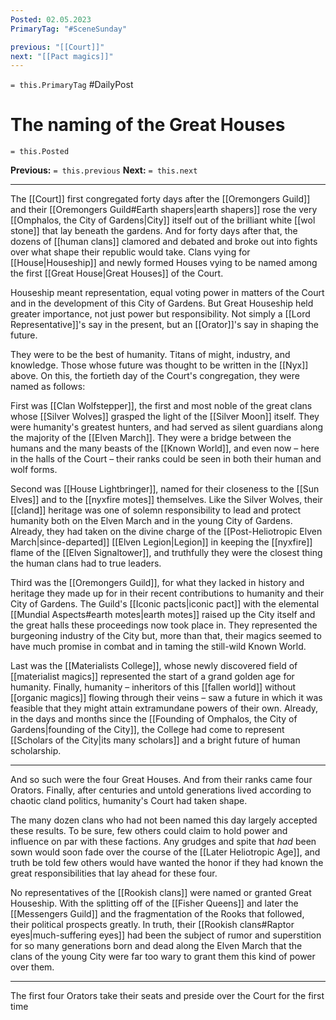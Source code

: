 ```yaml
---
Posted: 02.05.2023
PrimaryTag: "#SceneSunday"

previous: "[[Court]]"
next: "[[Pact magics]]"
---
```

`= this.PrimaryTag` #DailyPost 
# The naming of the Great Houses
`= this.Posted`

**Previous:** `= this.previous`
**Next:** `= this.next`

---

The [[Court]] first congregated forty days after the [[Oremongers Guild]] and their [[Oremongers Guild#Earth shapers|earth shapers]] rose the very [[Omphalos, the City of Gardens|City]] itself out of the brilliant white [[wol stone]] that lay beneath the gardens. And for forty days after that, the dozens of [[human clans]] clamored and debated and broke out into fights over what shape their republic would take. Clans vying for [[House|Houseship]] and newly formed Houses vying to be named among the first [[Great House|Great Houses]] of the Court.

Houseship meant representation, equal voting power in matters of the Court and in the development of this City of Gardens. But Great Houseship held greater importance, not just power but responsibility. Not simply a [[Lord Representative]]'s say in the present, but an [[Orator]]'s say in shaping the future.

They were to be the best of humanity. Titans of might, industry, and knowledge. Those whose future was thought to be written in the [[Nyx]] above. On this, the fortieth day of the Court's congregation, they were named as follows:

First was [[Clan Wolfstepper]], the first and most noble of the great clans whose [[Silver Wolves]] grasped the light of the [[Silver Moon]] itself. They were humanity's greatest hunters, and had served as silent guardians along the majority of the [[Elven March]]. They were a bridge between the humans and the many beasts of the [[Known World]], and even now – here in the halls of the Court – their ranks could be seen in both their human and wolf forms.

Second was [[House Lightbringer]], named for their closeness to the [[Sun Elves]] and to the [[nyxfire motes]] themselves. Like the Silver Wolves, their [[cland]] heritage was one of solemn responsibility to lead and protect humanity both on the Elven March and in the young City of Gardens. Already, they had taken on the divine charge of the [[Post-Heliotropic Elven March|since-departed]] [[Elven Legion|Legion]] in keeping the [[nyxfire]] flame of the [[Elven Signaltower]], and truthfully they were the closest thing the human clans had to true leaders.

Third was the [[Oremongers Guild]], for what they lacked in history and heritage they made up for in their recent contributions to humanity and their City of Gardens. The Guild's [[Iconic pacts|iconic pact]] with the elemental [[Mundial Aspects#earth motes|earth motes]] raised up the City itself and the great halls these proceedings now took place in. They represented the burgeoning industry of the City but, more than that, their magics seemed to have much promise in combat and in taming the still-wild Known World.

Last was the [[Materialists College]], whose newly discovered field of [[materialist magics]] represented the start of a grand golden age for humanity. Finally, humanity – inheritors of this [[fallen world]] without [[organic magics]] flowing through their veins – saw a future in which it was feasible that they might attain extramundane powers of their own. Already, in the days and months since the [[Founding of Omphalos, the City of Gardens|founding of the City]], the College had come to represent [[Scholars of the City|its many scholars]] and a bright future of human scholarship.

---

And so such were the four Great Houses. And from their ranks came four Orators. Finally, after centuries and untold generations lived according to chaotic cland politics, humanity's Court had taken shape.

The many dozen clans who had not been named this day largely accepted these results. To be sure, few others could claim to hold power and influence on par with these factions. Any grudges and spite that _had_ been sown would soon fade over the course of the [[Later Heliotropic Age]], and truth be told few others would have wanted the honor if they had known the great responsibilities that lay ahead for these four.

No representatives of the [[Rookish clans]] were named or granted Great Houseship. With the splitting off of the [[Fisher Queens]] and later the [[Messengers Guild]] and the fragmentation of the Rooks that followed, their political prospects greatly. In truth, their [[Rookish clans#Raptor eyes|much-suffering eyes]] had been the subject of rumor and superstition for so many generations born and dead along the Elven March that the clans of the young City were far too wary to grant them this kind of power over them.

---

The first four Orators take their seats and preside over the Court for the first time